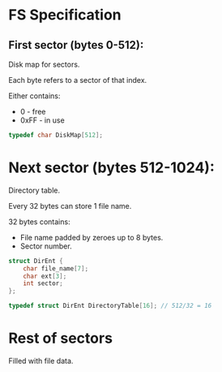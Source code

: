 # FS Specification

## First sector (bytes 0-512):

Disk map for sectors.

Each byte refers to a sector of that index.

Either contains:

 - 0    - free
 - 0xFF - in use
 
```c
typedef char DiskMap[512];
```

# Next sector (bytes 512-1024):

Directory table.

Every 32 bytes can store 1 file name.

32 bytes contains:

 - File name padded by zeroes up to 8 bytes.
 - Sector number.
 
```c
struct DirEnt {
	char file_name[7];
	char ext[3];
	int sector;
};

typedef struct DirEnt DirectoryTable[16]; // 512/32 = 16
```

# Rest of sectors

Filled with file data.
